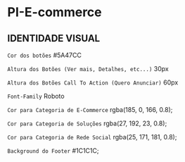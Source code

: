 # PI-E-commerce

## IDENTIDADE VISUAL ##

`Cor dos botões`
#5A47CC

`Altura dos Botões (Ver mais, Detalhes, etc...)`
30px

`Altura dos Botões Call To Action (Quero Anunciar)`
60px

`Font-Family`
Roboto

`Cor para Categoria de E-Commerce`
rgba(185, 0, 166, 0.8);

`Cor para Categoria de Soluções`
rgba(27, 192, 23, 0.8);

`Cor para Categoria de Rede Social`
rgba(25, 171, 181, 0.8);

`Background do Footer`
#1C1C1C;
